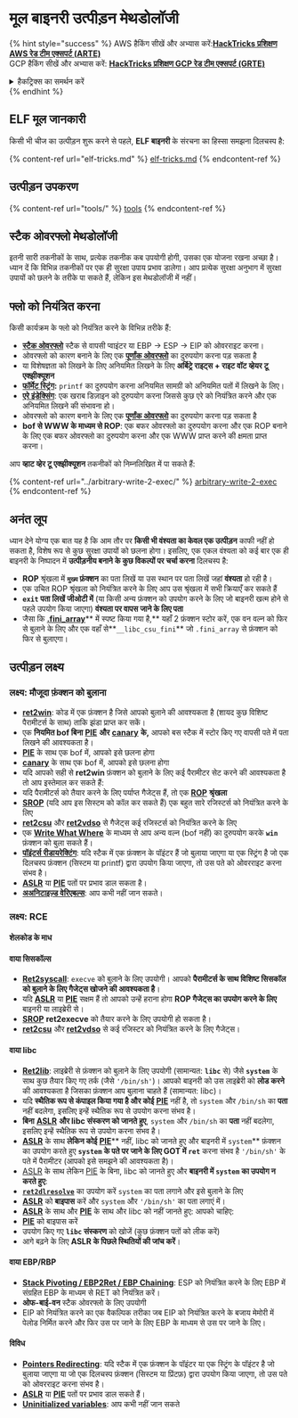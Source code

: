 # मूल बाइनरी उत्पीड़न मेथडोलॉजी

{% hint style="success" %}
AWS हैकिंग सीखें और अभ्यास करें:<img src="/.gitbook/assets/arte.png" alt="" data-size="line">[**HackTricks प्रशिक्षण AWS रेड टीम एक्सपर्ट (ARTE)**](https://training.hacktricks.xyz/courses/arte)<img src="/.gitbook/assets/arte.png" alt="" data-size="line">\
GCP हैकिंग सीखें और अभ्यास करें: <img src="/.gitbook/assets/grte.png" alt="" data-size="line">[**HackTricks प्रशिक्षण GCP रेड टीम एक्सपर्ट (GRTE)**<img src="/.gitbook/assets/grte.png" alt="" data-size="line">](https://training.hacktricks.xyz/courses/grte)

<details>

<summary>हैकट्रिक्स का समर्थन करें</summary>

* [**सदस्यता योजनाएं**](https://github.com/sponsors/carlospolop) की जाँच करें!
* **शामिल हों** 💬 [**डिस्कॉर्ड समूह**](https://discord.gg/hRep4RUj7f) या [**टेलीग्राम समूह**](https://t.me/peass) या हमें **ट्विटर** 🐦 [**@hacktricks\_live**](https://twitter.com/hacktricks\_live)** पर फॉलो** करें।
* **हैकिंग ट्रिक्स साझा करें, हैकट्रिक्स**](https://github.com/carlospolop/hacktricks) **और** [**हैकट्रिक्स क्लाउड**](https://github.com/carlospolop/hacktricks-cloud) **github रेपो में PR जमा करके**।

</details>
{% endhint %}

## ELF मूल जानकारी

किसी भी चीज का उत्पीड़न शुरू करने से पहले, **ELF बाइनरी** के संरचना का हिस्सा समझना दिलचस्प है:

{% content-ref url="elf-tricks.md" %}
[elf-tricks.md](elf-tricks.md)
{% endcontent-ref %}

## उत्पीड़न उपकरण

{% content-ref url="tools/" %}
[tools](tools/)
{% endcontent-ref %}

## स्टैक ओवरफ्लो मेथडोलॉजी

इतनी सारी तकनीकों के साथ, प्रत्येक तकनीक कब उपयोगी होगी, उसका एक योजना रखना अच्छा है। ध्यान दें कि विभिन्न तकनीकों पर एक ही सुरक्षा उपाय प्रभाव डालेगा। आप प्रत्येक सुरक्षा अनुभाग में सुरक्षा उपायों को छलने के तरीके पा सकते हैं, लेकिन इस मेथडोलॉजी में नहीं।

## फ्लो को नियंत्रित करना

किसी कार्यक्रम के फ्लो को नियंत्रित करने के विभिन्न तरीके हैं:

* [**स्टैक ओवरफ्लो**](../stack-overflow/) स्टैक से वापसी प्वाइंटर या EBP -> ESP -> EIP को ओवरराइट करना।
* ओवरफ्लो को कारण बनाने के लिए एक [**पूर्णांक ओवरफ्लो**](../integer-overflow.md) का दुरुपयोग करना पड़ सकता है
* या विशेषज्ञता को लिखने के लिए अनियमित लिखने के लिए **अर्बिट्रे राइट्स + राइट वॉट व्हेयर टू एक्झीक्यूशन**
* [**फॉर्मेट स्ट्रिंग**](../format-strings/)**:** `printf` का दुरुपयोग करना अनियमित सामग्री को अनियमित पतों में लिखने के लिए।
* [**एरे इंडेक्सिंग**](../array-indexing.md): एक खराब डिज़ाइन को दुरुपयोग करना जिससे कुछ एरे को नियंत्रित करने और एक अनियमित लिखने की संभावना हो।
* ओवरफ्लो को कारण बनाने के लिए एक [**पूर्णांक ओवरफ्लो**](../integer-overflow.md) का दुरुपयोग करना पड़ सकता है
* **bof से WWW के माध्यम से ROP**: एक बफर ओवरफ्लो का दुरुपयोग करना और एक ROP बनाने के लिए एक बफर ओवरफ्लो का दुरुपयोग करना और एक WWW प्राप्त करने की क्षमता प्राप्त करना।

आप **व्हाट व्हेर टू एक्झीक्यूशन** तकनीकों को निम्नलिखित में पा सकते हैं:

{% content-ref url="../arbitrary-write-2-exec/" %}
[arbitrary-write-2-exec](../arbitrary-write-2-exec/)
{% endcontent-ref %}

## अनंत लूप

ध्यान देने योग्य एक बात यह है कि आम तौर पर **किसी भी वंश्यता का केवल एक उत्पीड़न** काफी नहीं हो सकता है, विशेष रूप से कुछ सुरक्षा उपायों को छलना होगा। इसलिए, एक एकल वंश्यता को कई बार एक ही बाइनरी के निष्पादन में **उत्पीड़नीय बनाने के कुछ विकल्पों पर चर्चा करना** दिलचस्प है:

* **ROP** श्रृंखला में **`मुख्य` फ़ंक्शन** का पता लिखें या उस स्थान पर पता लिखें जहां **वंश्यता** हो रही है।
* एक उचित ROP श्रृंखला को नियंत्रित करने के लिए आप उस श्रृंखला में सभी क्रियाएँ कर सकते हैं
* **`exit` पता लिखें जीओटी में** (या किसी अन्य फ़ंक्शन को उपयोग करने के लिए जो बाइनरी खत्म होने से पहले उपयोग किया जाएगा) **वंश्यता पर वापस जाने के लिए पता**
* जैसा कि [**.fini\_array**](../arbitrary-write-2-exec/www2exec-.dtors-and-.fini\_array.md#eternal-loop)** में स्पष्ट किया गया है,** यहाँ 2 फ़ंक्शन स्टोर करें, एक वन वल्न को फिर से बुलाने के लिए और एक वहाँ से**`__libc_csu_fini`** जो `.fini_array` से फ़ंक्शन को फिर से बुलाएगा।

## उत्पीड़न लक्ष्य

### लक्ष्य: मौजूदा फ़ंक्शन को बुलाना

* [**ret2win**](./#ret2win): कोड में एक फ़ंक्शन है जिसे आपको बुलाने की आवश्यकता है (शायद कुछ विशिष्ट पैरामीटर्स के साथ) ताकि झंडा प्राप्त कर सकें।
* एक **नियमित bof बिना** [**PIE**](../common-binary-protections-and-bypasses/pie/) **और** [**canary**](../common-binary-protections-and-bypasses/stack-canaries/) **के,** आपको बस स्टैक में स्टोर किए गए वापसी पते में पता लिखने की आवश्यकता है।
* [**PIE**](../common-binary-protections-and-bypasses/pie/) के साथ एक bof में, आपको इसे छलना होगा
* [**canary**](../common-binary-protections-and-bypasses/stack-canaries/) के साथ एक bof में, आपको इसे छलना होगा
* यदि आपको सही से **ret2win** फ़ंक्शन को बुलाने के लिए कई पैरामीटर सेट करने की आवश्यकता है तो आप इस्तेमाल कर सकते हैं:
* यदि पैरामीटर्स को तैयार करने के लिए पर्याप्त गैजेट्स हैं, तो एक [**ROP**](./#rop-and-ret2...-techniques) **श्रृंखला**
* [**SROP**](../rop-return-oriented-programing/srop-sigreturn-oriented-programming/) (यदि आप इस सिस्टम को कॉल कर सकते हैं) एक बहुत सारे रजिस्टर्स को नियंत्रित करने के लिए
* [**ret2csu**](../rop-return-oriented-programing/ret2csu.md) और [**ret2vdso**](../rop-return-oriented-programing/ret2vdso.md) से गैजेट्स कई रजिस्टर्स को नियंत्रित करने के लिए
* एक [**Write What Where**](../arbitrary-write-2-exec/) के माध्यम से आप अन्य वल्न (bof नहीं) का दुरुपयोग करके **`win`** फ़ंक्शन को बुला सकते हैं।
* [**पॉइंटर्स रीडायरेक्टिंग**](../stack-overflow/pointer-redirecting.md): यदि स्टैक में एक फ़ंक्शन के पॉइंटर हैं जो बुलाया जाएगा या एक स्ट्रिंग है जो एक दिलचस्प फ़ंक्शन (सिस्टम या printf) द्वारा उपयोग किया जाएगा, तो उस पते को ओवरराइट करना संभव है।
* [**ASLR**](../common-binary-protections-and-bypasses/aslr/) या [**PIE**](../common-binary-protections-and-bypasses/pie/) पतों पर प्रभाव डाल सकता है।
* [**अअनिटाइज़्ड वेरिएबल्स**](../stack-overflow/uninitialized-variables.md): आप कभी नहीं जान सकते।

### लक्ष्य: RCE

#### शेलकोड के माध
#### वाया सिसकॉल्स

* [**Ret2syscall**](../rop-return-oriented-programing/rop-syscall-execv/): `execve` को बुलाने के लिए उपयोगी। आपको **पैरामीटर्स के साथ विशिष्ट सिसकॉल को बुलाने के लिए गैजेट्स खोजने की आवश्यकता है**।
* यदि [**ASLR**](../common-binary-protections-and-bypasses/aslr/) या [**PIE**](../common-binary-protections-and-bypasses/pie/) सक्षम हैं तो आपको उन्हें हराना होगा **ROP गैजेट्स का उपयोग करने के लिए** बाइनरी या लाइब्रेरी से।
* [**SROP**](../rop-return-oriented-programing/srop-sigreturn-oriented-programming/) **ret2execve** को तैयार करने के लिए उपयोगी हो सकता है।
* [**ret2csu**](../rop-return-oriented-programing/ret2csu.md) और [**ret2vdso**](../rop-return-oriented-programing/ret2vdso.md) से कई रजिस्टर को नियंत्रित करने के लिए गैजेट्स।

#### वाया libc

* [**Ret2lib**](../rop-return-oriented-programing/ret2lib/): लाइब्रेरी से फ़ंक्शन को बुलाने के लिए उपयोगी (सामान्यत: **`libc`** से) जैसे **`system`** के साथ कुछ तैयार किए गए तर्क (जैसे `'/bin/sh'`)। आपको बाइनरी को उस लाइब्रेरी को **लोड करने** की आवश्यकता है जिसका फ़ंक्शन आप बुलाना चाहते हैं (सामान्यत: libc)।
* यदि **स्थैतिक रूप से कंपाइल किया गया है और कोई** [**PIE**](../common-binary-protections-and-bypasses/pie/) नहीं है, तो `system` और `/bin/sh` का **पता** नहीं बदलेगा, इसलिए इन्हें स्थैतिक रूप से उपयोग करना संभव है।
* **बिना** [**ASLR**](../common-binary-protections-and-bypasses/aslr/) **और libc संस्करण को जानते हुए**, `system` और `/bin/sh` का **पता** नहीं बदलेगा, इसलिए इन्हें स्थैतिक रूप से उपयोग करना संभव है।
* [**ASLR**](../common-binary-protections-and-bypasses/aslr/) के साथ **लेकिन कोई** [**PIE**](../common-binary-protections-and-bypasses/pie/)** नहीं, libc को जानते हुए और बाइनरी में `system`** फ़ंक्शन का उपयोग करते हुए **`system` के पते पर जाने के लिए GOT में `ret`** करना संभव है `'/bin/sh'` के पते में पैरामीटर (आपको इसे समझने की आवश्यकता है)।
* [ASLR](../common-binary-protections-and-bypasses/aslr/) के साथ लेकिन [PIE](../common-binary-protections-and-bypasses/pie/) के बिना, libc को जानते हुए और **बाइनरी में `system` का उपयोग न करते हुए**:
* [**`ret2dlresolve`**](../rop-return-oriented-programing/ret2dlresolve.md) का उपयोग करें `system` का पता लगाने और इसे बुलाने के लिए&#x20;
* [**ASLR**](../common-binary-protections-and-bypasses/aslr/) को **बाइपास** करें और `system` और `'/bin/sh'` का पता लगाएं में।
* [**ASLR**](../common-binary-protections-and-bypasses/aslr/) के साथ और [**PIE**](../common-binary-protections-and-bypasses/pie/) के साथ और libc को नहीं जानते हुए: आपको चाहिए:
* [**PIE**](../common-binary-protections-and-bypasses/pie/) को बाइपास करें
* उपयोग किए गए **`libc` संस्करण** को खोजें (कुछ फ़ंक्शन पतों को लीक करें)
* आगे बढ़ने के लिए **ASLR के पिछले स्थितियों की जांच करें**।

#### वाया EBP/RBP

* [**Stack Pivoting / EBP2Ret / EBP Chaining**](../stack-overflow/stack-pivoting-ebp2ret-ebp-chaining.md): ESP को नियंत्रित करने के लिए EBP में संग्रहित EBP के माध्यम से RET को नियंत्रित करें।
* **ओफ-बाई-वन** स्टैक ओवरफ्लो के लिए उपयोगी
* EIP को नियंत्रित करने का एक वैकल्पिक तरीका जब EIP को नियंत्रित करने के बजाय मेमोरी में पेलोड निर्मित करने और फिर उस पर जाने के लिए EBP के माध्यम से उस पर जाने के लिए।

#### विविध

* [**Pointers Redirecting**](../stack-overflow/pointer-redirecting.md): यदि स्टैक में एक फ़ंक्शन के पॉइंटर या एक स्ट्रिंग के पॉइंटर है जो बुलाया जाएगा या जो एक दिलचस्प फ़ंक्शन (सिस्टम या प्रिंटफ़) द्वारा उपयोग किया जाएगा, तो उस पते को ओवरराइट करना संभव है।
* [**ASLR**](../common-binary-protections-and-bypasses/aslr/) या [**PIE**](../common-binary-protections-and-bypasses/pie/) पतों पर प्रभाव डाल सकते हैं।
* [**Uninitialized variables**](../stack-overflow/uninitialized-variables.md): आप कभी नहीं जान सकते
